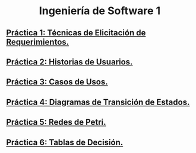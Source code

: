 <h1 align='center'>Ingeniería de Software 1</h1>

## [Práctica 1: Técnicas de Elicitación de Requerimientos.](./Practica/Practica1-Tecnicas%20de%20Elicitacion%20de%20Requerimientos.md)

## [Práctica 2: Historias de Usuarios.](./Practica/Practica2-HU)

## [Práctica 3: Casos de Usos.](./Practica/Practica3-CU)

## [Práctica 4: Diagramas de Transición de Estados.](./Practica/Practica4-DTE)

## [Práctica 5: Redes de Petri.](./Practica/Practica5-RP)

## [Práctica 6: Tablas de Decisión.](./Practica)
